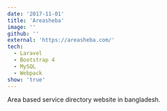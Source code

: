 ```yaml
---
date: '2017-11-01'
title: 'Areasheba'
image: ''
github: ''
external: 'https://areasheba.com/'
tech:
  - Laravel
  - Bootstrap 4
  - MySQL
  - Webpack
show: 'true'
---
```


Area based service directory website in bangladesh.
